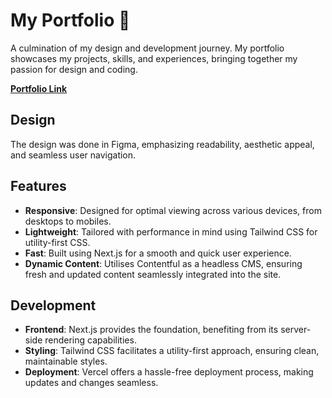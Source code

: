 # My Portfolio 🎨

A culmination of my design and development journey. My portfolio showcases my projects, skills, and experiences, bringing together my passion for design and coding.

[**Portfolio Link**](https://lvanni.org)

## Design

The design was done in Figma, emphasizing readability, aesthetic appeal, and seamless user navigation.

## Features

- **Responsive**: Designed for optimal viewing across various devices, from desktops to mobiles.
- **Lightweight**: Tailored with performance in mind using Tailwind CSS for utility-first CSS.
- **Fast**: Built using Next.js for a smooth and quick user experience.
- **Dynamic Content**: Utilises Contentful as a headless CMS, ensuring fresh and updated content seamlessly integrated into the site.

## Development

- **Frontend**: Next.js provides the foundation, benefiting from its server-side rendering capabilities.
- **Styling**: Tailwind CSS facilitates a utility-first approach, ensuring clean, maintainable styles.
- **Deployment**: Vercel offers a hassle-free deployment process, making updates and changes seamless.
